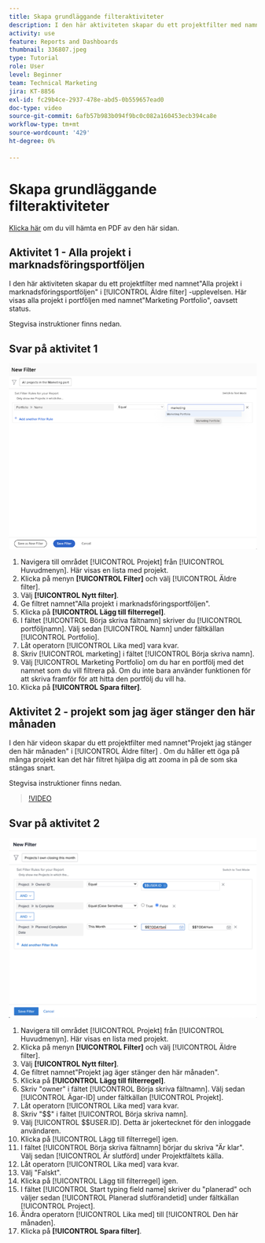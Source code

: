 ```yaml
---
title: Skapa grundläggande filteraktiviteter
description: I den här aktiviteten skapar du ett projektfilter med namnet"Projekt jag själv stänger den här månaden".
activity: use
feature: Reports and Dashboards
thumbnail: 336807.jpeg
type: Tutorial
role: User
level: Beginner
team: Technical Marketing
jira: KT-8856
exl-id: fc29b4ce-2937-478e-abd5-0b559657ead0
doc-type: video
source-git-commit: 6afb57b983b094f9bc0c082a160453ecb394ca8e
workflow-type: tm+mt
source-wordcount: '429'
ht-degree: 0%

---
```


# Skapa grundläggande filteraktiviteter

[Klicka här](/help/assets/create-basic-filter-activities.pdf) om du vill hämta en PDF av den här sidan.

## Aktivitet 1 - Alla projekt i marknadsföringsportföljen

I den här aktiviteten skapar du ett projektfilter med namnet&quot;Alla projekt i marknadsföringsportföljen&quot; i [!UICONTROL Äldre filter] -upplevelsen. Här visas alla projekt i portföljen med namnet&quot;Marketing Portfolio&quot;, oavsett status.

Stegvisa instruktioner finns nedan.

## Svar på aktivitet 1

![En bild av skärmen för att skapa ett nytt filter](assets/basic-filter-activity-1.png)

1. Navigera till området [!UICONTROL Projekt] från [!UICONTROL Huvudmenyn]. Här visas en lista med projekt.
1. Klicka på menyn **[!UICONTROL Filter]** och välj [!UICONTROL Äldre filter].
1. Välj **[!UICONTROL Nytt filter]**.
1. Ge filtret namnet&quot;Alla projekt i marknadsföringsportföljen&quot;.
1. Klicka på **[!UICONTROL Lägg till filterregel]**.
1. I fältet [!UICONTROL Börja skriva fältnamn] skriver du [!UICONTROL portföljnamn]. Välj sedan [!UICONTROL Namn] under fältkällan [!UICONTROL Portfolio].
1. Låt operatorn [!UICONTROL Lika med] vara kvar.
1. Skriv [!UICONTROL marketing] i fältet [!UICONTROL Börja skriva namn].
1. Välj [!UICONTROL Marketing Portfolio] om du har en portfölj med det namnet som du vill filtrera på. Om du inte bara använder funktionen för att skriva framför för att hitta den portfölj du vill ha.
1. Klicka på **[!UICONTROL Spara filter]**.

## Aktivitet 2 - projekt som jag äger stänger den här månaden

I den här videon skapar du ett projektfilter med namnet&quot;Projekt jag stänger den här månaden&quot; i [!UICONTROL Äldre filter] . Om du håller ett öga på många projekt kan det här filtret hjälpa dig att zooma in på de som ska stängas snart.

Stegvisa instruktioner finns nedan.

>[!VIDEO](https://video.tv.adobe.com/v/336807/?quality=12&learn=on&enablevpops)

## Svar på aktivitet 2

![En bild av skärmen för att skapa ett nytt filter](assets/basic-filter-activity-updated-6-15-21.png)

1. Navigera till området [!UICONTROL Projekt] från [!UICONTROL Huvudmenyn]. Här visas en lista med projekt.
1. Klicka på menyn **[!UICONTROL Filter]** och välj [!UICONTROL Äldre filter].
1. Välj **[!UICONTROL Nytt filter]**.
1. Ge filtret namnet&quot;Projekt jag äger stänger den här månaden&quot;.
1. Klicka på **[!UICONTROL Lägg till filterregel]**.
1. Skriv &quot;owner&quot; i fältet [!UICONTROL Börja skriva fältnamn]. Välj sedan [!UICONTROL Ägar-ID] under fältkällan [!UICONTROL Projekt].
1. Låt operatorn [!UICONTROL Lika med] vara kvar.
1. Skriv &quot;$$&quot; i fältet [!UICONTROL Börja skriva namn].
1. Välj [!UICONTROL $$USER.ID]. Detta är jokertecknet för den inloggade användaren.
1. Klicka på [!UICONTROL Lägg till filterregel] igen.
1. I fältet [!UICONTROL Börja skriva fältnamn] börjar du skriva &quot;Är klar&quot;. Välj sedan [!UICONTROL Är slutförd] under Projektfältets källa.
1. Låt operatorn [!UICONTROL Lika med] vara kvar.
1. Välj &quot;Falskt&quot;.
1. Klicka på [!UICONTROL Lägg till filterregel] igen.
1. I fältet [!UICONTROL Start typing field name] skriver du &quot;planerad&quot; och väljer sedan [!UICONTROL Planerad slutförandetid] under fältkällan [!UICONTROL Project].
1. Ändra operatorn [!UICONTROL Lika med] till [!UICONTROL Den här månaden].
1. Klicka på **[!UICONTROL Spara filter]**.
